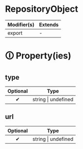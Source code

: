 # RepositoryObject

| Modifier(s)                            | Extends                                    |
|----------------------------------------|--------------------------------------------|
| export | - |

# &#128712; Property(ies)

## type

| Optional                           | Type                         |
|:----------------------------------:|------------------------------|
| ✔ | string &#124; undefined |

## url

| Optional                           | Type                         |
|:----------------------------------:|------------------------------|
| ✔ | string &#124; undefined |